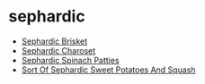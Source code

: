# sephardic

 * [Sephardic Brisket](index/s/sephardic-brisket-369450.json)
 * [Sephardic Charoset](index/s/sephardic-charoset-234300.json)
 * [Sephardic Spinach Patties](index/s/sephardic-spinach-patties-233358.json)
 * [Sort Of Sephardic Sweet Potatoes And Squash](index/s/sort-of-sephardic-sweet-potatoes-and-squash-40001.json)
